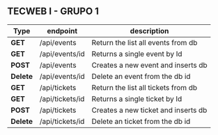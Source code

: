 ## TECWEB I - GRUPO 1 
| Type | endpoint | description |
-------|----------|--------------|
|  **GET**  | /api/events | Return the list all events from db|
|  **GET**  | /api/events/id |Returns a single event by Id|
|  **POST**  | /api/events | Creates a new event and inserts db |
|  **Delete**  | /api/events/id | Delete an event from the db id|
|  **GET**  | /api/tickets | Return the list all tickets from db|
|  **GET**  | /api/tickets/id |Returns a single ticket by Id|
|  **POST**  | /api/tickets | Creates a new ticket and inserts db |
|  **Delete**  | /api/tickets/id | Delete an ticket from the db id|


